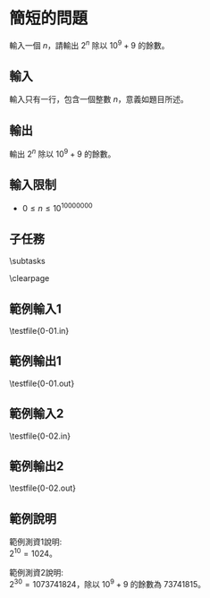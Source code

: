 # 簡短的問題

輸入一個 $n$，請輸出 $2^n$ 除以 $10^9+9$ 的餘數。

## 輸入
輸入只有一行，包含一個整數 $n$，意義如題目所述。

## 輸出
輸出 $2^n$ 除以 $10^9+9$ 的餘數。

## 輸入限制
 - $0\le n\le 10^{10000000}$

## 子任務
\subtasks

\clearpage

## 範例輸入1
\testfile{0-01.in}

## 範例輸出1
\testfile{0-01.out}

## 範例輸入2
\testfile{0-02.in}

## 範例輸出2
\testfile{0-02.out}

## 範例說明
範例測資1說明:\
$2^{10}=1024$。

範例測資2說明:\
$2^{30}=1073741824$，除以 $10^9+9$ 的餘數為 $73741815$。
